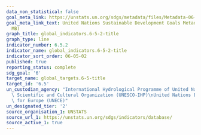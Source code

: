 ```yaml
---
data_non_statistical: false
goal_meta_link: https://unstats.un.org/sdgs/metadata/files/Metadata-06-05-02.pdf
goal_meta_link_text: United Nations Sustainable Development Goals Metadata (PDF 4.0
  MB)
graph_title: global_indicators.6-5-2-title
graph_type: line
indicator_number: 6.5.2
indicator_name: global_indicators.6-5-2-title
indicator_sort_order: 06-05-02
published: true
reporting_status: complete
sdg_goal: '6'
target_name: global_targets.6-5-title
target_id: '6.5'
un_custodian_agency: "International Hydrological Programme of United Nations Educational,\
  \ Scientific and Cultural Organization (UNESCO-IHP)\nUnited Nations Economic Commission\
  \ for Europe (UNECE)"
un_designated_tier: '2'
source_organisation_1: UNSTATS
source_url_1: https://unstats.un.org/sdgs/indicators/database/
source_active_1: true
---
```

